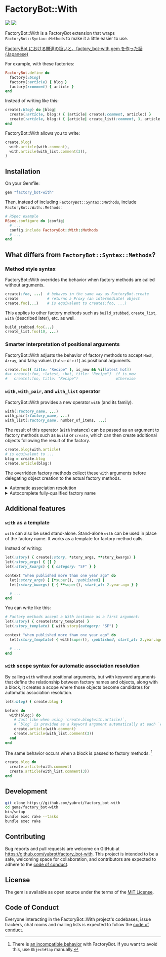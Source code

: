 # FactoryBot::With

[![](https://badge.fury.io/rb/factory_bot-with.svg)](https://badge.fury.io/rb/factory_bot-with)
[![](https://github.com/yubrot/factory_bot-with/actions/workflows/main.yml/badge.svg)](https://github.com/yubrot/factory_bot-with/actions/workflows/main.yml)

FactoryBot::With is a FactoryBot extension that wraps `FactoryBot::Syntax::Methods` to make it a little easier to use.

[FactoryBot における関連の扱いと、factory_bot-with gem を作った話 (Japanese)](https://zenn.dev/yubrot/articles/032447068e308e)

For example, with these factories:

```ruby
FactoryBot.define do
  factory(:blog)
  factory(:article) { blog }
  factory(:comment) { article }
end
```

Instead of writing like this:

```ruby
create(:blog) do |blog|
  create(:article, blog:) { |article| create(:comment, article:) }
  create(:article, blog:) { |article| create_list(:comment, 3, article:) }
end
```

FactoryBot::With allows you to write:

```ruby
create.blog(
  with.article(with.comment),
  with.article(with_list.comment(3)),
)
```

## Installation

On your Gemfile:

```ruby
gem "factory_bot-with"
```

Then, instead of including `FactoryBot::Syntax::Methods`, include `FactoryBot::With::Methods`:

```ruby
# RSpec example
RSpec.configure do |config|
  # ...
  config.include FactoryBot::With::Methods
  # ...
end
```

## What differs from `FactoryBot::Syntax::Methods`?

### Method style syntax

FactoryBot::With overrides the behavior when factory methods are called without arguments.

```ruby
create(:foo, ...)  # behaves in the same way as FactoryBot.create
create             # returns a Proxy (an intermediate) object
create.foo(...)    # is equivalent to create(:foo, ...)
```

This applies to other factory methods such as `build_stubbed`, `create_list`, `with` (described later), etc. as well.

```ruby
build_stubbed.foo(...)
create_list.foo(10, ...)
```

### Smarter interpretation of positional arguments

FactoryBot::With adjusts the behavior of factory methods to accept `Hash`, `Array`, and falsy values (`false` or `nil`) as positional arguments.

```ruby
create.foo({ title: "Recipe" }, is_new && %i[latest hot])
#=> create(:foo, :latest, :hot, title: "Recipe")  if is_new
#   create(:foo, title: "Recipe")                 otherwise
```

### `with`, `with_pair`, and `with_list` operator

FactoryBot::With provides a new operator `with` (and its family).

```ruby
with(:factory_name, ...)
with_pair(:factory_name, ...)
with_list(:factory_name, number_of_items, ...)
```

The result of this operator (`With` instance) can be passed as an argument to factory methods such as `build` or `create`, which can then create additional objects following the result of the factory.

```ruby
create.blog(with.article)
# is equivalent to ...
blog = create.blog
create.article(blog:)
```

The overridden factory methods collect these `with` arguments before delegating object creation to the actual factory methods.

<details>
<summary>Automatic association resolution</summary>

`with` automatically resolves references to ancestor objects based on the definition of the FactoryBot associations.

This automatic resolution takes into account any [traits](https://thoughtbot.github.io/factory_bot/traits/summary.html) in the factories, [aliases](https://thoughtbot.github.io/factory_bot/sequences/aliases.html) in the factories, and [factory specifications](https://thoughtbot.github.io/factory_bot/associations/specifying-the-factory.html) in the associations.

```ruby
FactoryBot.define do
  factory(:video)
  factory(:photo)
  factory(:tag) do
    trait(:for_video) { taggable factory: :video }
    trait(:for_photo) { taggable factory: :photo }
  end
end

create.video(with.tag(text: "latest"))  # resolved as taggable: video
create.photo(with.tag(text: "latest"))  # ...
```

Due to technical limitations, [inline associations](https://thoughtbot.github.io/factory_bot/associations/inline-definition.html) cannot be resolved.

</details>

<details>
<summary>Autocomplete fully-qualified factory name</summary>

For a factory name that is prefixed by the parent object's factory name, the prefix can be omitted.

```ruby
FactoryBot.define do
  factory(:blog)
  factory(:blog_article) { blog }
end

create.blog(with.article) # autocomplete to :blog_article
```

</details>

## Additional features

### `with` as a template

`with` can also be used stand-alone. Stand-alone `with` can be used in place of the factory name. It works as a template for factory method calls.

Instead of writing:

```ruby
let(:story) { create(:story, *story_args, **story_kwargs) }
let(:story_args) { [] }
let(:story_kwargs) { { category: "SF" } }

context "when published more than one year ago" do
  let(:story_args) { [*super(), :published] }
  let(:story_kwargs) { { **super(), start_at: 2.year.ago } }

  # ...
end
```

You can write like this:

```ruby
# Factory methods accept a With instance as a first argument:
let(:story) { create(story_template) }
let(:story_template) { with.story(category: "SF") }

context "when published more than one year ago" do
  let(:story_template) { with(super(), :published, start_at: 2.year.ago) }

  # ...
end
```

### `with` scope syntax for automatic association resolution

By calling `with` without positional arguments, but with keyword arguments that define the relationship between factory names and objects, along with a block, it creates a scope where those objects become candidates for automatic association resolution.

```ruby
let(:blog) { create.blog }

before do
  with(blog:) do
    # Just like when using `create.blog(with.article)`,
    # `blog` is provided as a keyword argument automatically at each `create.article`
    create.article(with.comment)
    create.article(with_list.comment(3))
  end
end
```

The same behavior occurs when a block is passed to factory methods. [^1]

```ruby
create.blog do
  create.article(with.comment)
  create.article(with_list.comment(3))
end
```

[^1]: There is [an incompatible behavior](./lib/factory_bot/with.rb#L121) with FactoryBot. If you want to avoid this, use `Object#tap` manually.

## Development

```bash
git clone https://github.com/yubrot/factory_bot-with
cd gems/factory_bot-with
bin/setup
bundle exec rake --tasks
bundle exec rake
```

## Contributing

Bug reports and pull requests are welcome on GitHub at https://github.com/yubrot/factory_bot-with. This project is intended to be a safe, welcoming space for collaboration, and contributors are expected to adhere to the [code of conduct](https://github.com/yubrot/factory_bot-with/blob/main/CODE_OF_CONDUCT.md).

## License

The gem is available as open source under the terms of the [MIT License](https://opensource.org/licenses/MIT).

## Code of Conduct

Everyone interacting in the FactoryBot::With project's codebases, issue trackers, chat rooms and mailing lists is expected to follow the [code of conduct](https://github.com/yubrot/factory_bot-with/blob/main/CODE_OF_CONDUCT.md).
